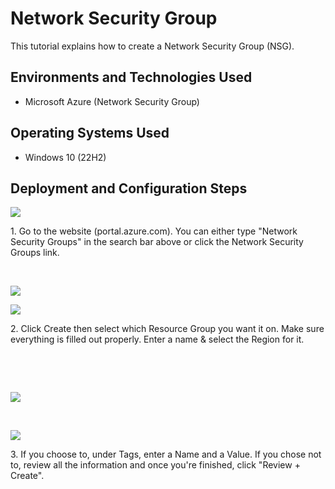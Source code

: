 # Network Security Group

This tutorial explains how to create a Network Security Group (NSG).<br />


<h2>Environments and Technologies Used</h2>

- Microsoft Azure (Network Security Group)


<h2>Operating Systems Used </h2>

- Windows 10 (22H2)

<h2>Deployment and Configuration Steps</h2>

<p>
<img src="https://i.imgur.com/PBbo68R.png"/>
</p>
<p>
1. Go to the website (portal.azure.com). You can either type "Network Security Groups" in the search bar above or click the Network Security Groups link.
</p>
<br />

<p>
<img src="https://i.imgur.com/0019lA5.png"/>
</p>
<p>
  <p>
<img src="https://i.imgur.com/zIdoatD.png"/>
</p>
<p>
2. Click Create then select which Resource Group you want it on. Make sure everything is filled out properly. Enter a name & select the Region for it.
</p>
<br />

</p>
<br />
<p>
<img src="https://i.imgur.com/fbv33gw.png"/>
</p>
<p>

</p>
<br />
<p>
<img src="https://i.imgur.com/srkKTzA.png"/>
</p>
<p>
3. If you choose to, under Tags, enter a Name and a Value. If you chose not to, review all the information and once you're finished, click "Review + Create".
</p>
<br />
